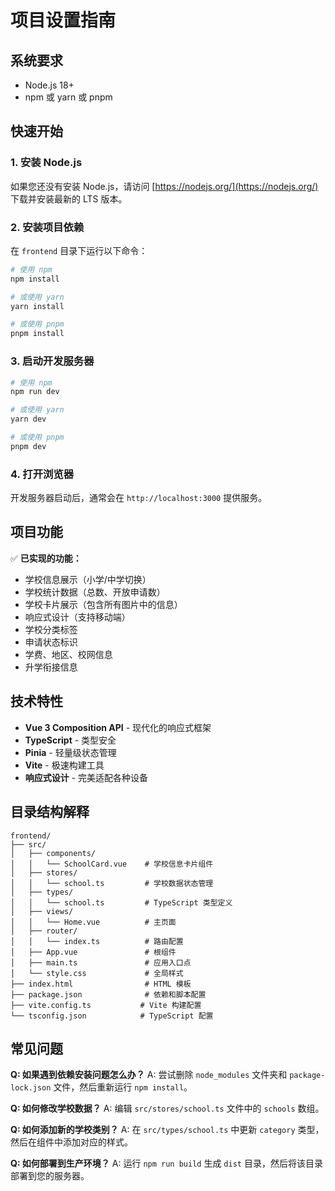 # 项目设置指南

## 系统要求

- Node.js 18+ 
- npm 或 yarn 或 pnpm

## 快速开始

### 1. 安装 Node.js

如果您还没有安装 Node.js，请访问 [https://nodejs.org/](https://nodejs.org/) 下载并安装最新的 LTS 版本。

### 2. 安装项目依赖

在 `frontend` 目录下运行以下命令：

```bash
# 使用 npm
npm install

# 或使用 yarn
yarn install

# 或使用 pnpm
pnpm install
```

### 3. 启动开发服务器

```bash
# 使用 npm
npm run dev

# 或使用 yarn
yarn dev

# 或使用 pnpm
pnpm dev
```

### 4. 打开浏览器

开发服务器启动后，通常会在 `http://localhost:3000` 提供服务。

## 项目功能

✅ **已实现的功能：**
- 学校信息展示（小学/中学切换）
- 学校统计数据（总数、开放申请数）
- 学校卡片展示（包含所有图片中的信息）
- 响应式设计（支持移动端）
- 学校分类标签
- 申请状态标识
- 学费、地区、校网信息
- 升学衔接信息

## 技术特性

- **Vue 3 Composition API** - 现代化的响应式框架
- **TypeScript** - 类型安全
- **Pinia** - 轻量级状态管理
- **Vite** - 极速构建工具
- **响应式设计** - 完美适配各种设备

## 目录结构解释

```
frontend/
├── src/
│   ├── components/
│   │   └── SchoolCard.vue    # 学校信息卡片组件
│   ├── stores/
│   │   └── school.ts         # 学校数据状态管理
│   ├── types/
│   │   └── school.ts         # TypeScript 类型定义
│   ├── views/
│   │   └── Home.vue          # 主页面
│   ├── router/
│   │   └── index.ts          # 路由配置
│   ├── App.vue               # 根组件
│   ├── main.ts               # 应用入口点
│   └── style.css             # 全局样式
├── index.html                # HTML 模板
├── package.json              # 依赖和脚本配置
├── vite.config.ts           # Vite 构建配置
└── tsconfig.json            # TypeScript 配置
```

## 常见问题

**Q: 如果遇到依赖安装问题怎么办？**
A: 尝试删除 `node_modules` 文件夹和 `package-lock.json` 文件，然后重新运行 `npm install`。

**Q: 如何修改学校数据？**
A: 编辑 `src/stores/school.ts` 文件中的 `schools` 数组。

**Q: 如何添加新的学校类别？**
A: 在 `src/types/school.ts` 中更新 `category` 类型，然后在组件中添加对应的样式。

**Q: 如何部署到生产环境？**
A: 运行 `npm run build` 生成 `dist` 目录，然后将该目录部署到您的服务器。 